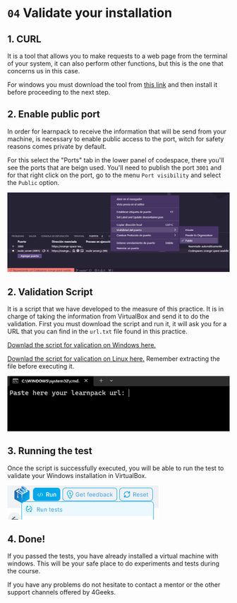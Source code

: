 # `04` Validate your installation

## 1. CURL

It is a tool that allows you to make requests to a web page from the terminal of your system, it can also perform other functions, but this is the one that concerns us in this case.

For windows you must download the tool from [this link]((https://curl.se/windows/)) and then install it before proceeding to the next step.

## 2. Enable public port

In order for learnpack to receive the information that will be send from your machine, is necessary to enable public access to the port, witch for safety reasons comes private by default.

For this select the "Ports" tab in the lower panel of codespace, there you'll see the ports that are beign used. You'll need to publish the port `3001` and for that right click on the port, go to the menu `Port visibility` and select the `Public` option.

![Public port](../../.learn/assets/public-ports.png)

## 2. Validation Script

It is a script that we have developed to the measure of this practice. It is in charge of taking the information from VirtualBox and send it to do the validation. First you must download the script and run it, it will ask you for a URL that you can find in the `url.txt` file found in this practice.

[Downlad the script for valication on Windows here.](https://github.com/4GeeksAcademy/installing-windows-on-virtual-machine/blob/master/.learn/assets/sendDataWin.zip)

[Downlad the script for valication on Linux here.]((https://github.com/4GeeksAcademy/installing-windows-on-virtual-machine/blob/master/.learn/assets/sendDataBash.zip))
Remember extracting the file before executing it.

![Script Windows](../../.learn/assets/script-win.png)

## 3. Running the test

Once the script is successfully executed, you will be able to run the test to validate your Windows installation in VirtualBox.

![Script Windows](../../.learn/assets/script-test.png)

## 4. Done!

If you passed the tests, you have already installed a virtual machine with windows. This will be your safe place to do experiments and tests during the course.

If you have any problems do not hesitate to contact a mentor or the other support channels offered by 4Geeks.
